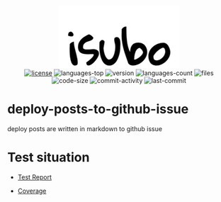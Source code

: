 <div align="center">
  <img src="assets/logo.png" />
</div>
<div align="center">
  <a href="https://github.com/isaaxite/deploy-posts-to-github-issue/blob/main/LICENSE"><img src="https://img.shields.io/bower/l/MI" alt="license"></a>
  <img src="https://img.shields.io/github/languages/top/isaaxite/deploy-posts-to-github-issue" alt="languages-top">
  <img src="https://img.shields.io/github/package-json/v/isaaxite/deploy-posts-to-github-issue" alt="version">
  <img src="https://img.shields.io/github/languages/count/isaaxite/deploy-posts-to-github-issue" alt="languages-count">
  <img src="https://img.shields.io/github/directory-file-count/isaaxite/deploy-posts-to-github-issue" alt="files">
  <img src="https://img.shields.io/github/languages/code-size/isaaxite/deploy-posts-to-github-issue" alt="code-size">
  <img src="https://img.shields.io/github/commit-activity/t/isaaxite/deploy-posts-to-github-issue" alt="commit-activity">
  <img src="https://img.shields.io/github/last-commit/isaaxite/deploy-posts-to-github-issue" alt="last-commit">
</div>

# deploy-posts-to-github-issue
deploy posts are written in markdown  to github issue

# Test situation

- [Test Report](https://isaaxite.github.io/deploy-posts-to-github-issue/test-report.html)

- [Coverage](https://isaaxite.github.io/deploy-posts-to-github-issue/coverage/lcov-report/index.html)
